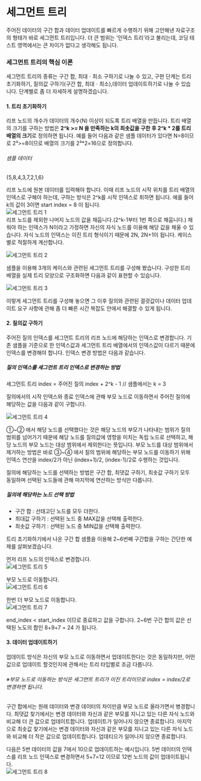 # 세그먼트 트리
주어진 데이터의 구간 합과 데이터 업데이트를 빠르게 수행하기 위해 고안해낸 자료구조의 
형태가 바로 세그먼트 트리입니다. 더 큰 범위는 '인덱스 트리'라고 불리는데, 코딩 테스트 
영역에서는 큰 차이가 없다고 생각해도 됩니다.

### 세그먼트 트리의 핵심 이론
세그먼트 트리의 종류는 구간 합, 최대ㆍ최소 구하기로 나눌 수 있고, 구현 단계는 트리 
초기화하기, 질의값 구하기(구간 합, 최대ㆍ최소),데이터 업데이트하기로 나눌 수 있습니다. 
단계별로 좀 더 자세하게 설명하겠습니다.

#### 1. 트리 초기화하기
리프 노드의 개수가 데이터의 개수(N) 이상이 되도록 트리 배열을 만듭니다. 트리 배열의 
크기를 구하는 방법은 **2^k >= N 을 만족하는 k의 최솟값을 구한 후 2^k * 2를 트리 배열의 
크기**로 정의하면 됩니다. 예를 들어 다음과 같은 샘플 데이터가 있다면 N=8이므로 2³>=8이므로 
배열의 크기를 2³*2=16으로 정의합니다.  
###### 샘플 데이터
{5,8,4,3,7,2,1,6}

리프 노드에 원본 데이터를 입력해야 합니다. 이때 리프 노드의 시작 위치를 트리 배열의 
인덱스로 구해야 하는데, 구하는 방식은 2^k를 시작 인덱스로 취하면 됩니다. 예를 들어 
k의 값이 3이면 start index = 8 이 됩니다.  
![세그먼트 트리 1](https://github.com/leesulgi66/Algorithm/assets/107823688/92163231-0122-403e-b73a-392b7edb0c9c)  
리프 노드를 제외한 나머지 노드의 값을 채웁니다.(2^k-1부터 1번 쪽으로 채웁니다.) 채워야 하는 
인덱스가 N이라고 가정하면 자신의 자식 노드를 이용해 해당 값을 채울 수 있습니다. 자식 
노드의 인덱스는 이진 트리 형식이기 때문에 2N, 2N+1이 됩니다. 케이스별로 적절하게 계산합니다.

![세그먼트 트리 2](https://github.com/leesulgi66/Algorithm/assets/107823688/bc90ac1f-693e-4670-bdfd-0d6fb839b17d)  

샘플을 이용해 3개의 케이스와 관련된 세그먼트 트리를 구성해 봤습니다. 구성한 트리 배열을 
실제 트리 모양으로 구조화하면 다음과 같이 표현할 수 있습니다.  

![세그먼트 트리 3](https://github.com/leesulgi66/Algorithm/assets/107823688/d1b63d9c-0b62-44e5-85bf-722666ffe474)

이렇게 세그먼트 트리를 구성해 놓으면 그 이후 질의와 관련된 결괏값이나 데이터 업데이트 
요구 사항에 관해 좀 더 빠른 시간 복잡도 안에서 해결할 수 있게 됩니다.

#### 2. 질의값 구하기
주어진 질의 인덱스를 세그먼트 트리의 리프 노드에 해당하는 인덱스로 변경합니다. 기존 샘플을 
기준으로 한 인덱스값과 세그먼트 트리 배열에서의 인덱스값이 다르기 때문에 인덱스를 변경해야 합니다. 
인덱스 변경 방법은 다음과 같습니다.

##### 질의 인덱스를 세그먼트 트리 인덱스로 변경하는 방법
세그먼트 트리 index = 주어진 질의 index + 2^k - 1  // 샘플에서는 k = 3

질의에서의 시작 인덱스와 종료 인덱스에 관해 부모 노드로 이동하면서 주어진 질의에 
해당하는 값을 다음과 같이 구합니다.

![세그먼트 트리 4](https://github.com/leesulgi66/Algorithm/assets/107823688/07734475-346f-43cc-9ae1-9d97a5fd9f02)

①~② 에서 해당 노드를 선택했다는 것은 해당 노드의 부모가 나타내는 범위가 질의 범위를 
넘어가기 때문에 해당 노드를 질의값에 영향을 미치는 독립 노드로 선택하고, 해당 노드의 
부모 노드는 대상 범위에서 제외한다는 뜻입니다. 부모 노드를 대상 범위에서 제거하는 방법은 
바로 ③~④ 에서 질의 범위에 해당하는 부모 노드를 이동하기 위해 인덱스 연산을 index/2가 
아닌 (index+1)/2, (index-1)/2로 수행하는 것입니다.

질의에 해당하는 노드를 선택하는 방법은 구간 합, 최댓값 구하기, 최솟값 구하기 모두 
동일하며 선택된 노드들에 관해 마지막에 연산하는 방식만 다릅니다.
##### 질의에 해당하는 노드 선택 방법
- 구간 합 : 선태고딘 노드를 모두 더한다.
- 최대값 구하기 : 선택된 노드 중 MAX값을 선택해 출력한다.
- 최솟값 구하기 : 선택된 노드 중 MIN값을 선택해 출력한다.

트리 초기화하기에서 나온 구간 합 샘플을 이용해 2~6번째 구간합을 구하는 간단한 예제를 
살펴보겠습니다.

먼저 리프 노드의 인덱스로 변경합니다.  
![세그먼트 트리 5](https://github.com/leesulgi66/Algorithm/assets/107823688/54f05db3-6ca0-44ce-8db7-bfac44730466)

부모 노드로 이동합니다.  
![세그먼트 트리 6](https://github.com/leesulgi66/Algorithm/assets/107823688/d4e63002-45ec-41a5-8b88-951ee7dcb8d5)

한번 더 부모 노드로 이동합니다.  
![세그먼트 트리 7](https://github.com/leesulgi66/Algorithm/assets/107823688/c9b4e0c0-e5b1-4b3a-9152-a5a256e632c6)

end_index < start_index 이므로 종료하고 값을 구합니다. 2~6번 구간 합의 값은 선택된 
노도의 합인 8+9+7 = 24 가 됩니다.

#### 3. 데이터 업데이트하기
업데이트 방식은 자신의 부모 노드로 이동하면서 업데이트한다는 것은 동일하지만, 어떤 
값으로 업데이트 할것인지에 관해서는 트리 타입별로 조금 다릅니다.
###### ※부모 노드로 이동하는 방식은 세그먼트 트리가 이진 트리이므로 index = index/2로 변경하면 됩니다.
구간 합에서는 원래 데이터와 변경 데이터의 차이만큼 부모 노드로 올라가면서 병경합니다. 
최댓값 찾기에서는 변경 데이터와 자신과 같은 부모를 지니고 있는 다른 자식 노드와 비교해 
더 큰 값으로 업데이트합니다. 업데이트가 일어나지 않으면 종료합니다. 마지막으로 최솟값 
찾기에서는 변경 데이터와 자신과 같은 부모를 지니고 있는 다른 자식 노드와 비교해 더 작은 
값으로 업데이트합니다. 업데티으가 일어나지 않으면 종료합니다.

다음은 5번 데이터의 값을 7에서 10으로 업데이트하는 예시입니다. 5번 데이터의 인덱스를 
리프 노드 인덱스로 변경하면서 5+7=12 이므로 12번 노드의 값이 업데이트됩니다.  
![세그먼트 트리 8](https://github.com/leesulgi66/Algorithm/assets/107823688/a89c5fc3-db2a-4278-9cfe-128883265f82)

